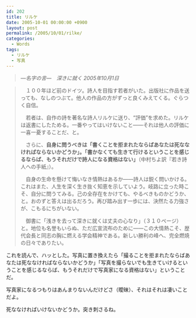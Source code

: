 ```yaml
---
id: 202
title: リルケ
date: 2005-10-01 00:00:00 +0900
layout: post
permalink: /2005/10/01/rilke/
categories:
  - Words
tags:
  - リルケ
  - 写真
---
```

<!--more-->

> <cite>―名字の言―　深きに就く 2005年10月1日</cite>
  
> 
  
> 　１００年ほど前のドイツ。詩人を目指す若者がいた。出版社に作品を送っても、なしのつぶて。他人の作品の方がずっと良くみえてくる。ぐらつく自信。
> 
> 　若者は、自作の詩を著名な詩人リルケに送り、“評価”を求めた。リルケは返書にしたためる。一番やってはいけないこと――それは他人の評価に一喜一憂することだ、と。
> 
> 　さらに、**自身に問うべきは「書くことを拒まれたならばあなたは死ななければならないかどうか」。「書かなくても生きて行けるということを感じるならば、もうそれだけで詩人になる資格はない」**（中村ちよ訳『若き詩人への手紙』）。
> 
> 　自身の生命を懸けて悔いなき情熱はあるか――詩人は鋭く問いかける。これはまた、人生を深く生き抜く知恵を示していよう。岐路に立った時こそ、自分に問うてみる。己の全存在をかけても、やるべきものかどうか、と。おのずと答えは出るだろう。再び踏み出す一歩には、決然たる力強さが、こもるにちがいない。
> 
> 　御書に「浅きを去って深きに就くは丈夫の心なり」（３１０ページ）と。地位も名誉もいらぬ、ただ広宣流布のために――この大情熱こそ、歴代会長と同志の胸に燃える学会精神である。新しい勝利の峰へ、完全燃焼の日々でありたい。

これを読んで、ハッとした。写真に置き換えたら「撮ることを拒まれたならばあなたは死ななければならないかどうか」「写真を撮らないでも生きていけるということを感じるならば、もうそれだけで写真家になる資格はない」ということだ。
  
写真家になるつもりはあんまりないんだけどさ（曖昧）、それはそれは凄いことだよ。
  
死ななければいけないかどうか。突き刺さるね。
